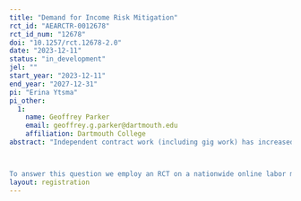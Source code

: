 ```yaml
---
title: "Demand for Income Risk Mitigation"
rct_id: "AEARCTR-0012678"
rct_id_num: "12678"
doi: "10.1257/rct.12678-2.0"
date: "2023-12-11"
status: "in_development"
jel: ""
start_year: "2023-12-11"
end_year: "2027-12-31"
pi: "Erina Ytsma"
pi_other:
  1:
    name: Geoffrey Parker
    email: geoffrey.g.parker@dartmouth.edu
    affiliation: Dartmouth College
abstract: "Independent contract work (including gig work) has increased in the 2000s (e.g. Collins et al. (2019); Katz and Krueger (2019a, 2019b); Abraham et al. (2020)). Such work may enable people to self-insure against income or expenditure shocks, but short-term contracts or gigs are also risky. For instance, there is uncertainty whether a suitable job is available when needed, and risks of (last-minute) job cancellations or hours being cut. Moreover, independent contractors are often excluded from unemployment insurance (UI), (employer-provided) health insurance and retirement programs, as well as occupational health and safety regulations, wage and hour laws. Thus, as regular employment contracts decrease, firms are insuring agents against risk less. This begs the question whether there is demand for (supplemental) risk mitigation, specifically of income risk. 

To answer this question we employ an RCT on a nationwide online labor market platform to estimate the demand for insurance against various types of income risk. Workers using the platform will be presented with a series of discrete choices between a job contract that offers less insurance and one that offers more insurance against a specific type of income risk. Workers are randomized into different insurance groups, each of which is presented with a different insurance option against a specific income risk. Workers are also randomized into different information treatment groups and different alternative insurance options groups. Worker choices will allow us to estimate the marginal rate of substitution (MRS) and willingness to pay (MRS) for income risk mitigation, across risk types, insurance levels and pay levels, the sensitivity of the MRS and WTP to changes in beliefs, and workers’ willingness to trade-off flexibility for insurance."
layout: registration
---
```


